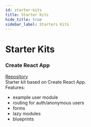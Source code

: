 ```yaml
---
id: starter-kits
title: Starter Kits
hide_title: true
sidebar_label: Starters Kits
---
```


# Starter Kits

### Create React App
[Repository](https://github.com/typeless-js/create-react-app-starter)  
Starter kit based on Create React App.  
Features:
- example user module
- routing for auth/anonymous users
- forms
- lazy modules
- blueprints
